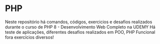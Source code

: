# PHP
 Neste repositório há comandos, códigos, exercicios e desafios realizados durante o curso de PHP 8 - Desenvolvimento Web Completo na UDEMY
 Há teste de aplicações, diferentes desafios realizados em POO, PHP Funcional fora exercícios diversos!
